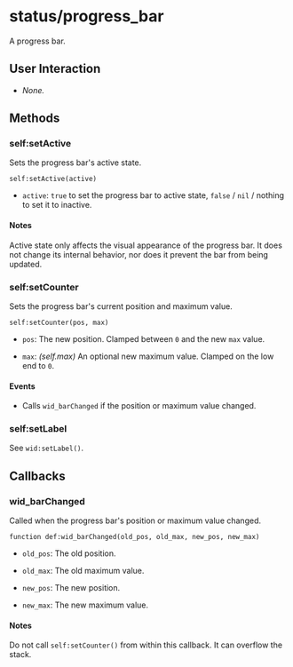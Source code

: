 # status/progress_bar

A progress bar.


## User Interaction

* *None.*


## Methods

### self:setActive

Sets the progress bar's active state.

`self:setActive(active)`

* `active`: `true` to set the progress bar to active state, `false` / `nil` / nothing to set it to inactive.

#### Notes

Active state only affects the visual appearance of the progress bar. It does not change its internal behavior, nor does it prevent the bar from being updated.


### self:setCounter

Sets the progress bar's current position and maximum value.

`self:setCounter(pos, max)`

* `pos`: The new position. Clamped between `0` and the new `max` value.

* `max`: *(self.max)* An optional new maximum value. Clamped on the low end to `0`.


#### Events

* Calls `wid_barChanged` if the position or maximum value changed.


### self:setLabel


See `wid:setLabel()`.



## Callbacks


### wid\_barChanged

Called when the progress bar's position or maximum value changed.

`function def:wid_barChanged(old_pos, old_max, new_pos, new_max)`

* `old_pos`: The old position.

* `old_max`: The old maximum value.

* `new_pos`: The new position.

* `new_max`: The new maximum value.


#### Notes

Do not call `self:setCounter()` from within this callback. It can overflow the stack.


